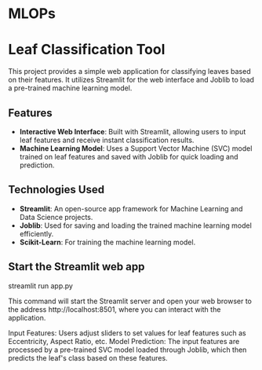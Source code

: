 # MLOPs
# Leaf Classification Tool

This project provides a simple web application for classifying leaves based on their features. It utilizes Streamlit for the web interface and Joblib to load a pre-trained machine learning model.

## Features

- **Interactive Web Interface**: Built with Streamlit, allowing users to input leaf features and receive instant classification results.
- **Machine Learning Model**: Uses a Support Vector Machine (SVC) model trained on leaf features and saved with Joblib for quick loading and prediction.

## Technologies Used

- **Streamlit**: An open-source app framework for Machine Learning and Data Science projects.
- **Joblib**: Used for saving and loading the trained machine learning model efficiently.
- **Scikit-Learn**: For training the machine learning model.

## Start the Streamlit web app

streamlit run app.py

This command will start the Streamlit server and open your web browser to the address http://localhost:8501, where you can interact with the application.

Input Features: Users adjust sliders to set values for leaf features such as Eccentricity, Aspect Ratio, etc.
Model Prediction: The input features are processed by a pre-trained SVC model loaded through Joblib, which then predicts the leaf's class based on these features.
